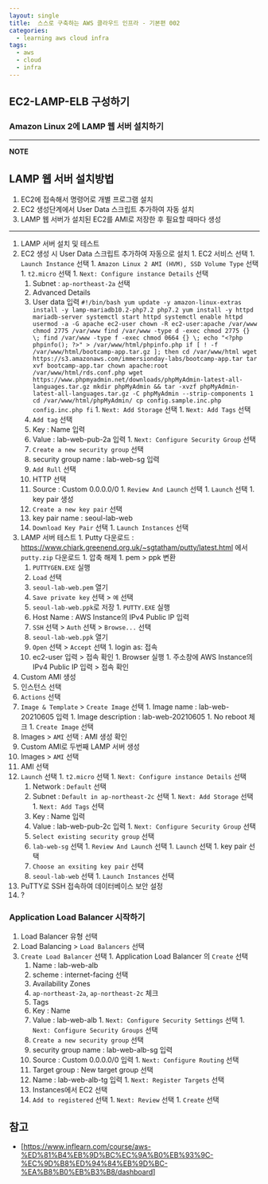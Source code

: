 ```yaml
---
layout: single
title:  스스로 구축하는 AWS 클라우드 인프라 - 기본편 002
categories: 
  - learning aws cloud infra
tags: 
  - aws
  - cloud
  - infra
---
```


## EC2-LAMP-ELB 구성하기

### Amazon Linux 2에 LAMP 웹 서버 설치하기

---

**NOTE**

## LAMP 웹 서버 설치방법

1. EC2에 접속해서 명령어로 개별 프로그램 설치
1. EC2 생성단계에서 User Data 스크립트 추가하여 자동 설치
1. LAMP 웹 서버가 설치된 EC2를 AMI로 저장한 후 필요할 때마다 생성

---

1. LAMP 서버 설치 및 테스트
  1. EC2 생성 시 User Data 스크립트 추가하여 자동으로 설치
    1. EC2 서비스 선택
    1. `Launch Instance` 선택
    1. `Amazon Linux 2 AMI (HVM), SSD Volume Type` 선택
    1. `t2.micro` 선택
    1. `Next: Configure instance Details` 선택
      1. Subnet : `ap-northeast-2a` 선택
      1. Advanced Details
        1. User data 입력
          ```
            #!/bin/bash
            yum update -y
            amazon-linux-extras install -y lamp-mariadb10.2-php7.2 php7.2
            yum install -y httpd mariadb-server
            systemctl start httpd
            systemctl enable httpd
            usermod -a -G apache ec2-user
            chown -R ec2-user:apache /var/www
            chmod 2775 /var/www
            find /var/www -type d -exec chmod 2775 {} \;
            find /var/www -type f -exec chmod 0664 {} \;
            echo "<?php phpinfo(); ?>" > /var/www/html/phpinfo.php
            if [ ! -f /var/www/html/bootcamp-app.tar.gz ]; then
            cd /var/www/html
            wget https://s3.amazonaws.com/immersionday-labs/bootcamp-app.tar
            tar xvf bootcamp-app.tar
            chown apache:root /var/www/html/rds.conf.php
            wget https://www.phpmyadmin.net/downloads/phpMyAdmin-latest-all-languages.tar.gz
            mkdir phpMyAdmin && tar -xvzf phpMyAdmin-latest-all-languages.tar.gz -C phpMyAdmin --strip-components 1
            cd /var/www/html/phpMyAdmin/
            cp config.sample.inc.php config.inc.php
            fi
          ```
    1. `Next: Add Storage` 선택
    1. `Next: Add Tags` 선택
      1. `Add tag` 선택
        1. Key : Name 입력
        1. Value : lab-web-pub-2a 입력
    1. `Next: Configure Security Group` 선택
      1. `Create a new security group` 선택
      1. security group name : lab-web-sg 입력
      1. `Add Rull` 선택
        1. HTTP 선택
        1. Source : Custom 0.0.0.0/0
    1. `Review And Launch` 선택
    1. `Launch` 선택
    1. key pair 생성
      1. `Create a new key pair` 선택
      1. key pair name : seoul-lab-web
      1. `Download Key Pair` 선택
    1. `Launch Instances` 선택
  1. LAMP 서버 테스트
    1. Putty 다운로드 : https://www.chiark.greenend.org.uk/~sgtatham/putty/latest.html 에서 `putty.zip` 다운로드
    1. 압축 해제
    1. pem > ppk 변환
      1. `PUTTYGEN.EXE` 실행
      1. `Load` 선택
      1. `seoul-lab-web.pem` 열기
      1. `Save private key` 선택 > `예` 선택
      1. `seoul-lab-web.ppk`로 저장
    1. `PUTTY.EXE` 실행
      1. Host Name : AWS Instance의 IPv4 Public IP 입력
      1. `SSH` 선택 > `Auth` 선택 > `Browse...` 선택
      1. `seoul-lab-web.ppk` 열기
      1. `Open` 선택 > `Accept` 선택
    1. login as: 접속
      1. ec2-user 입력 > 접속 확인
    1. Browser 실행
    1. 주소창에 AWS Instance의 IPv4 Public IP 입력 > 접속 확인
1. Custom AMI 생성
  1. 인스턴스 선택
  1. `Actions` 선택
  1. `Image & Template` > `Create Image` 선택
    1. Image name : lab-web-20210605 입력
    1. Image description : lab-web-20210605
    1. No reboot 체크
    1. `Create Image` 선택
  1. Images > `AMI` 선택 : AMI 생성 확인
1. Custom AMI로 두번째 LAMP 서버 생성
  1. Images > `AMI` 선택
  1. AMI 선택
  1. `Launch` 선택
    1. `t2.micro` 선택
    1. `Next: Configure instance Details` 선택
      1. Network : `Default` 선택
      1. Subnet : `Default in ap-northeast-2c` 선택
    1. `Next: Add Storage` 선택
    1. `Next: Add Tags` 선택
      1. Key : Name 입력
      1. Value : lab-web-pub-2c 입력
    1. `Next: Configure Security Group` 선택
      1. `Select existing security group` 선택
      1. `lab-web-sg` 선택
    1. `Review And Launch` 선택
    1. `Launch` 선택
    1. key pair 선택
      1. `Choose an exsiting key pair` 선택
      1. `seoul-lab-web` 선택
    1. `Launch Instances` 선택
1. PuTTY로 SSH 접속하여 데이터베이스 보안 설정
  1. ?

### Application Load Balancer 시작하기

1. Load Balancer 유형 선택
  1. Load Balancing > `Load Balancers` 선택
  1. `Create Load Balancer` 선택
    1. Application Load Balancer 의 `Create` 선택
      1. Name : lab-web-alb
      1. scheme : internet-facing 선택
      1. Availability Zones
        1. `ap-northeast-2a`, `ap-northeast-2c` 체크
      1. Tags
        1. Key : Name
        1. Value : lab-web-alb
    1. `Next: Configure Security Settings` 선택
    1. `Next: Configure Security Groups` 선택
      1. `Create a new security group` 선택
      1. security group name : lab-web-alb-sg 입력
        1. Source : Custom 0.0.0.0/0 입력
    1. `Next: Configure Routing` 선택
      1. Target group : New target group 선택
      1. Name : lab-web-alb-tg 입력
    1. `Next: Register Targets` 선택
      1. Instances에서 EC2 선택
      1. `Add to registered` 선택
    1. `Next: Review` 선택
    1. `Create` 선택

## 참고
- [https://www.inflearn.com/course/aws-%ED%81%B4%EB%9D%BC%EC%9A%B0%EB%93%9C-%EC%9D%B8%ED%94%84%EB%9D%BC-%EA%B8%B0%EB%B3%B8/dashboard]